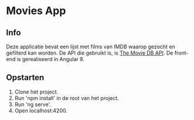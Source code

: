 # Movies App
## Info

Deze applicatie bevat een lijst met films van IMDB waarop gezocht en gefilterd kan worden.
De API die gebruikt is, is [The Movie DB API](https://developers.themoviedb.org/3/getting-started/introduction).
De front-end is gerealiseerd in Angular 8.

## Opstarten
1. Clone het project.
2. Run 'npm install' in de root van het project.
3. Run 'ng serve'.
4. Open localhost:4200. 
